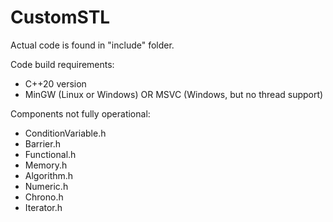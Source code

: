 # CustomSTL

Actual code is found in "include" folder.

Code build requirements:

- C++20 version
- MinGW (Linux or Windows) OR MSVC (Windows, but no thread support)

Components not fully operational:

- ConditionVariable.h
- Barrier.h
- Functional.h
- Memory.h
- Algorithm.h
- Numeric.h
- Chrono.h
- Iterator.h